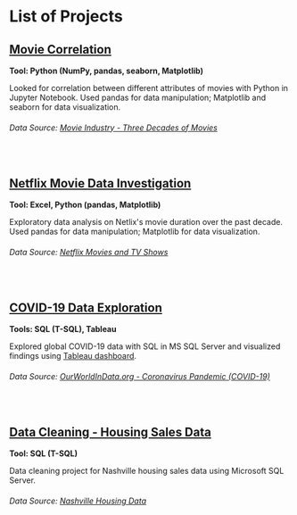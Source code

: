 # List of Projects
## [Movie Correlation](https://github.com/jtaso/data-analytics-projects/blob/main/Movie%20Correlation.ipynb) 
**Tool: Python (NumPy, pandas, seaborn, Matplotlib)**

Looked for correlation between different attributes of movies with Python in Jupyter Notebook. Used pandas for data manipulation; Matplotlib and seaborn for data visualization.

###### Data Source: [Movie Industry - Three Decades of Movies](https://www.kaggle.com/danielgrijalvas/movies)

<br/>

## [Netflix Movie Data Investigation](https://github.com/jtaso/data-analytics-projects/blob/main/Movie%20Correlation.ipynb) 
**Tool: Excel, Python (pandas, Matplotlib)**

Exploratory data analysis on Netlix's movie duration over the past decade. Used pandas for data manipulation; Matplotlib for data visualization.  

###### Data Source: [Netflix Movies and TV Shows](https://www.kaggle.com/shivamb/netflix-shows)

<br/>

## [COVID-19 Data Exploration](https://github.com/jtaso/data-analytics-projects/blob/main/covid_data_script.sql) 
**Tools: SQL (T-SQL), Tableau**

Explored global COVID-19 data with SQL in MS SQL Server and visualized findings using [Tableau dashboard](https://public.tableau.com/app/profile/jamie.tsao/viz/CovidGlobalData_16258314883230/Dashboard1). 

###### Data Source: [OurWorldInData.org - Coronavirus Pandemic (COVID-19)](https://ourworldindata.org/coronavirus)

<br/>

## [Data Cleaning - Housing Sales Data](https://github.com/jtaso/data-analytics-projects/blob/main/housing_sales_data_cleaning.sql) 
**Tool: SQL (T-SQL)**

Data cleaning project for Nashville housing sales data using Microsoft SQL Server.

###### Data Source: [Nashville Housing Data](https://www.kaggle.com/tmthyjames/nashville-housing-data)


